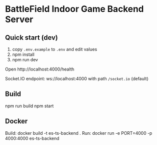 # BattleField Indoor Game Backend Server

## Quick start (dev)

1. copy `.env.example` to `.env` and edit values
2. npm install
3. npm run dev

Open http://localhost:4000/health

Socket.IO endpoint: ws://localhost:4000 with path `/socket.io` (default)

## Build

npm run build
npm start

## Docker

Build: docker build -t es-ts-backend .
Run: docker run -e PORT=4000 -p 4000:4000 es-ts-backend